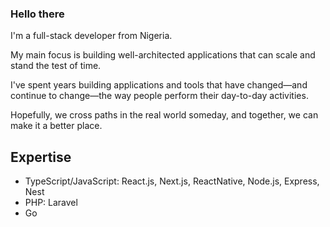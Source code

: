 ### Hello there  
I'm a full-stack developer from Nigeria.

My main focus is building well-architected applications that can scale and stand the test of time.

I've spent years building applications and tools that have changed—and continue to change—the way people perform their day-to-day activities.

Hopefully, we cross paths in the real world someday, and together, we can make it a better place.

## Expertise
- TypeScript/JavaScript: React.js, Next.js, ReactNative, Node.js, Express, Nest
- PHP: Laravel
- Go


